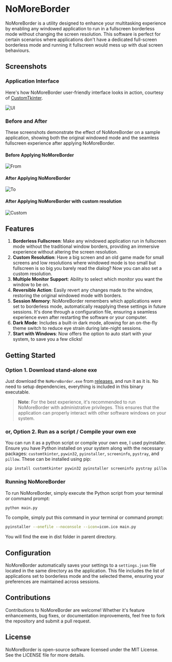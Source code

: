 # NoMoreBorder

NoMoreBorder is a utility designed to enhance your multitasking experience by enabling any windowed application to run in a fullscreen borderless mode without changing the screen resolution. This software is perfect for certain scenarios where applications don't have a dedicated full-screen borderless mode and running it fullscreen would mess up with dual screen behaviours.

## Screenshots

### Application Interface

Here's how NoMoreBorder user-friendly interface looks in action, courtesy of [CustomTkinter](https://github.com/TomSchimansky/CustomTkinter).

![UI](https://github.com/invcble/NoMoreBorder/blob/e769aa3f8fe05a1d76d47f29bc3367636d7eeb11/pictures/UI.png)

### Before and After

These screenshots demonstrate the effect of NoMoreBorder on a sample application, showing both the original windowed mode and the seamless fullscreen experience after applying NoMoreBorder.

#### Before Applying NoMoreBorder

![From](https://github.com/invcble/NoMoreBorder/blob/e769aa3f8fe05a1d76d47f29bc3367636d7eeb11/pictures/From.png)

#### After Applying NoMoreBorder

![To](https://github.com/invcble/NoMoreBorder/blob/e769aa3f8fe05a1d76d47f29bc3367636d7eeb11/pictures/To.png)

#### After Applying NoMoreBorder with custom resolution

![Custom](https://github.com/invcble/NoMoreBorder/blob/e769aa3f8fe05a1d76d47f29bc3367636d7eeb11/pictures/Custom.png)

## Features

1. **Borderless Fullscreen**: Make any windowed application run in fullscreen mode without the traditional window borders, providing an immersive experience without altering the screen resolution.
2. **Custom Resolution**: Have a big screen and an old game made for small screens and low resolutions where windowed mode is too small but fullscreen is so big you barely read the dialog? Now you can also set a custom resolution.
3. **Multiple Monitor Support**: Ability to select which monitor you want the window to be on.
4. **Reversible Action**: Easily revert any changes made to the window, restoring the original windowed mode with borders.
5. **Session Memory**: NoMoreBorder remembers which applications were set to borderless mode, automatically reapplying these settings in future sessions. It's done through a configuration file, ensuring a seamless experience even after restarting the software or your computer.
6. **Dark Mode**: Includes a built-in dark mode, allowing for an on-the-fly theme switch to reduce eye strain during late-night sessions.
7. **Start with Windows**: Now offers the option to auto start with your system, to save you a few clicks!

## **Getting Started**

### Option 1. Download stand-alone exe

Just download the `NoMoreBorder.exe` from [releases](https://github.com/invcble/NoMoreBorder/releases), and run it as it is. No need to setup dependencies, everything is included in this binary executable.

> **Note**: For the best experience, it's recommended to run NoMoreBorder with administrative privileges. This ensures that the application can properly interact with other software windows on your system.

### or, Option 2. Run as a script / Compile your own exe

You can run it as a python script or compile your own exe, I used pyinstaller. Ensure you have Python installed on your system along with the necessary packages: `customtkinter`, `pywin32`, `pyinstaller`, `screeninfo`, `pystray`, and `pillow`. These can be installed using pip:

```bash
pip install customtkinter pywin32 pyinstaller screeninfo pystray pillow
```

### Running NoMoreBorder

To run NoMoreBorder, simply execute the Python script from your terminal or command prompt:

```bash
python main.py
```
To compile, simply put this command in your terminal or command prompt:

```bash
pyinstaller --onefile --noconsole --icon=icon.ico main.py
```

You will find the exe in dist folder in parent directory.

## Configuration

NoMoreBorder automatically saves your settings to a `settings.json` file located in the same directory as the application. This file includes the list of applications set to borderless mode and the selected theme, ensuring your preferences are maintained across sessions.

## Contributions

Contributions to NoMoreBorder are welcome! Whether it's feature enhancements, bug fixes, or documentation improvements, feel free to fork the repository and submit a pull request.

## License

NoMoreBorder is open-source software licensed under the MIT License. See the LICENSE file for more details.
